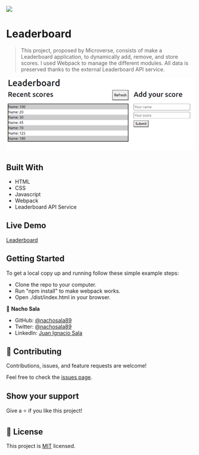 ![](https://img.shields.io/badge/Microverse-blueviolet)

# Leaderboard

> This project, proposed by Microverse, consists of make a Leaderboard application, to dynamically add, remove, and store scores. I used Webpack to manage the different modules. All data is preserved thanks to the external Leaderboard API service.

![screenshot](./screenshot.png)

## Built With

- HTML
- CSS
- Javascript
- Webpack
- Leaderboard API Service

## Live Demo

[Leaderboard](https://nachosala89.github.io/leaderboard/dist/)

## Getting Started

To get a local copy up and running follow these simple example steps:
- Clone the repo to your computer.
- Run "npm install" to make webpack works.
- Open ./dist/index.html in your browser.

👤 **Nacho Sala**

- GitHub: [@nachosala89](https://github.com/nachosala89)
- Twitter: [@nachosala89](https://twitter.com/nachosala89)
- LinkedIn: [Juan Ignacio Sala](https://www.linkedin.com/in/juan-ignacio-sala)


## 🤝 Contributing

Contributions, issues, and feature requests are welcome!

Feel free to check the [issues page](../../issues/).

## Show your support

Give a ⭐️ if you like this project!


## 📝 License

This project is [MIT](./MIT.md) licensed.